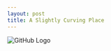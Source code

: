 ```yaml
---
layout: post
title: A Slightly Curving Place
---
```


![GitHub Logo](/https://github.com/ya5ha5/ya5ha5.github.io/blob/master/images/ASlightlyCurvingPlace_0060.jpg)
